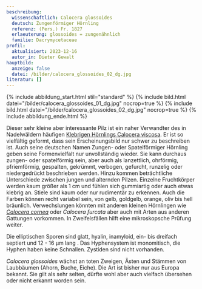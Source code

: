 ```yaml
---
beschreibung:
  wissenschaftlich: Calocera glossoides
  deutsch: Zungenförmiger Hörnling
  referenz: (Pers.) Fr. 1827
  erlaeuterung: glossoides = zungenähnlich
  familie: Dacrymycetaceae
profil:
  aktualisiert: 2023-12-16
  autor_in: Dieter Gewalt
hauptbild:
  anzeige: false
  datei: /bilder/calocera_glossoides_02_dg.jpg
literatur: []
---
```

{% include abbildung_start.html stil="standard" %}
{% include bild.html datei="/bilder/calocera_glossoides_01_dg.jpg" nocrop=true %}
{% include bild.html datei="/bilder/calocera_glossoides_02_dg.jpg" nocrop=true %}
{% include abbildung_ende.html %}

Dieser sehr kleine aber interessante Pilz ist ein naher Verwandter des in Nadelwäldern häufigen [Klebrigen Hörnlings Calocera viscosa](/pilze/calocera-viscosa-klebriger-hörnling). Er ist so vielfältig geformt, dass sein Erscheinungsbild nur schwer zu beschreiben ist. Auch seine deutschen Namen Zungen- oder Spatelförmiger Hörnling geben seine Formenvielfalt nur unvollständig wieder. Sie kann durchaus zungen- oder spatelförmig sein, aber auch als lanzettlich, ohrförmig, pfriemförmig, gespalten, gekrümmt, verbogen, gefurcht, runzelig oder niedergedrückt beschrieben werden. Hinzu kommen beträchtliche Unterschiede zwischen jungen und alternden Pilzen. Einzelne Fruchtkörper werden kaum größer als 1 cm und fühlen sich gummiartig oder auch etwas klebrig an. Stiele sind kaum oder nur rudimentär zu erkennen. Auch die Farben können recht variabel sein, von gelb, goldgelb, orange, oliv bis hell bräunlich. Verwechslungen könnten mit anderen kleinen Hörnlingen wie *[Calocera cornea](/pilze/calocera-cornea-pfriemförmiger-hörnling)* oder *Calocera furcata* aber auch mit Arten aus anderen Gattungen vorkommen. In Zweifelsfällen hilft eine mikroskopsche Prüfung weiter.

Die elliptischen Sporen sind glatt, hyalin, inamyloid, ein- bis dreifach septiert und 12 - 16 µm lang . Das Hyphensystem ist monomitisch, die Hyphen haben keine Schnallen. Zystiden sind nicht vorhanden.

*Calocera glossoides* wächst an toten Zweigen, Ästen und Stämmen von Laubbäumen (Ahorn, Buche, Eiche). Die Art ist bisher nur aus Europa bekannt. Sie gilt als sehr selten, dürfte wohl aber auch vielfach übersehen oder nicht erkannt worden sein.